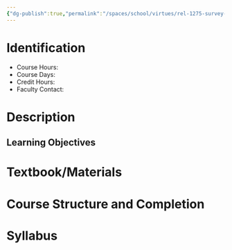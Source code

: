 ```yaml
---
{"dg-publish":true,"permalink":"/spaces/school/virtues/rel-1275-survey-of-christian-apologetics/","noteIcon":1}
---
```


# Identification
- Course Hours:
- Course Days: 
- Credit Hours: 
- Faculty Contact: 
# Description
## Learning Objectives
# Textbook/Materials
# Course Structure and Completion
# Syllabus
